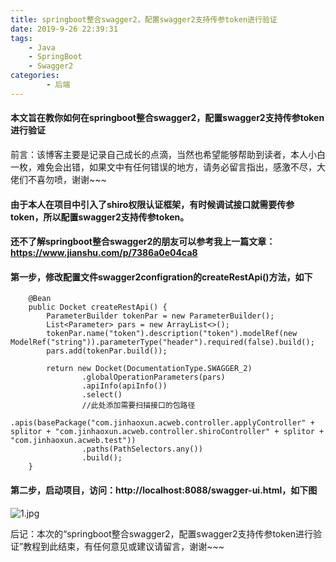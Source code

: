 ```yaml
---
title: springboot整合swagger2，配置swagger2支持传参token进行验证
date: 2019-9-26 22:39:31
tags:
    - Java
    - SpringBoot
    - Swagger2
categories:
        - 后端
---
```

#### 本文旨在教你如何在springboot整合swagger2，配置swagger2支持传参token进行验证

前言：该博客主要是记录自己成长的点滴，当然也希望能够帮助到读者，本人小白一枚，难免会出错，如果文中有任何错误的地方，请务必留言指出，感激不尽，大佬们不喜勿喷，谢谢~~~
<!-- more -->
#### 由于本人在项目中引入了shiro权限认证框架，有时候调试接口就需要传参token，所以配置swagger2支持传参token。
#### 还不了解springboot整合swagger2的朋友可以参考我上一篇文章：https://www.jianshu.com/p/7386a0e04ca8

#### 第一步，修改配置文件swagger2configration的createRestApi()方法，如下

```
    @Bean
    public Docket createRestApi() {
        ParameterBuilder tokenPar = new ParameterBuilder();
        List<Parameter> pars = new ArrayList<>();
        tokenPar.name("token").description("token").modelRef(new ModelRef("string")).parameterType("header").required(false).build();
        pars.add(tokenPar.build());

        return new Docket(DocumentationType.SWAGGER_2)
                .globalOperationParameters(pars)
                .apiInfo(apiInfo())
                .select()
                //此处添加需要扫描接口的包路径
                .apis(basePackage("com.jinhaoxun.acweb.controller.applyController" + splitor + "com.jinhaoxun.acweb.controller.shiroController" + splitor + "com.jinhaoxun.acweb.test"))
                .paths(PathSelectors.any())
                .build();
    }
```

#### 第二步，启动项目，访问：http://localhost:8088/swagger-ui.html，如下图
![1.jpg](https://upload-images.jianshu.io/upload_images/16847375-33c35dc055a056e0.jpg?imageMogr2/auto-orient/strip%7CimageView2/2/w/1240)

后记：本次的“springboot整合swagger2，配置swagger2支持传参token进行验证”教程到此结束，有任何意见或建议请留言，谢谢~~~
